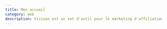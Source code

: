 ```yaml
---
title: Mon accueil
category: web
description: Visioon est un set d'outil pour le marketing d'affiliation.
---
```


